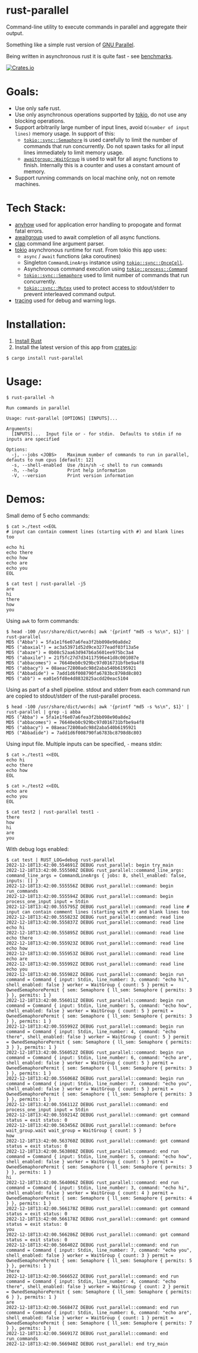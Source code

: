 # rust-parallel

Command-line utility to execute commands in parallel and aggregate their output.

Something like a simple rust version of [GNU Parallel](https://www.gnu.org/software/parallel/).

Being written in asynchronous rust it is quite fast - see [benchmarks](https://github.com/aaronriekenberg/rust-parallel/wiki/Benchmarks).

[![Crates.io][crates-badge]][crates-url]

[crates-badge]: https://img.shields.io/crates/v/rust-parallel.svg
[crates-url]: https://crates.io/crates/rust-parallel

# Goals:
* Use only safe rust.
* Use only asynchronous operations supported by [tokio](https://tokio.rs), do not use any blocking operations.
* Support arbitrarily large number of input lines, avoid `O(number of input lines)` memory usage.  In support of this:
  * [`tokio::sync::Semaphore`](https://docs.rs/tokio/latest/tokio/sync/struct.Semaphore.html) is used carefully to limit the number of commands that run concurrently.  Do not spawn tasks for all input lines immediately to limit memory usage.
  * [`awaitgroup::WaitGroup`](https://crates.io/crates/awaitgroup) is used to wait for all async functions to finish.  Internally this is a counter and uses a constant amount of memory.
* Support running commands on local machine only, not on remote machines.

# Tech Stack:
* [anyhow](https://github.com/dtolnay/anyhow) used for application error handling to propogate and format fatal errors.
* [awaitgroup](https://crates.io/crates/awaitgroup) used to await completion of all async functions.
* [clap](https://docs.rs/clap/latest/clap/) command line argument parser.
* [tokio](https://tokio.rs/) asynchronous runtime for rust.  From tokio this app uses:
  * `async` / `await` functions (aka coroutines)
  * Singleton `CommandLineArgs` instance using [`tokio::sync::OnceCell`](https://docs.rs/tokio/latest/tokio/sync/struct.OnceCell.html).
  * Asynchronous command execution using [`tokio::process::Command`](https://docs.rs/tokio/latest/tokio/process/struct.Command.html)
  * [`tokio::sync::Semaphore`](https://docs.rs/tokio/latest/tokio/sync/struct.Semaphore.html) used to limit number of commands that run concurrently.
  * [`tokio::sync::Mutex`](https://docs.rs/tokio/latest/tokio/sync/struct.Mutex.html) used to protect access to stdout/stderr to prevent interleaved command output.
* [tracing](https://docs.rs/tracing/latest/tracing/) used for debug and warning logs.

# Installation:
1. [Install Rust](https://www.rust-lang.org/learn/get-started)
2. Install the latest version of this app from [crates.io](https://crates.io/crates/rust-parallel):
```
$ cargo install rust-parallel   
```

# Usage:
```
$ rust-parallel -h

Run commands in parallel

Usage: rust-parallel [OPTIONS] [INPUTS]...

Arguments:
  [INPUTS]...  Input file or - for stdin.  Defaults to stdin if no inputs are specified

Options:
  -j, --jobs <JOBS>    Maximum number of commands to run in parallel, defauts to num cpus [default: 12]
  -s, --shell-enabled  Use /bin/sh -c shell to run commands
  -h, --help           Print help information
  -V, --version        Print version information
```

# Demos:

Small demo of 5 echo commands:

```
$ cat >./test <<EOL
# input can contain comment lines (starting with #) and blank lines too

echo hi
echo there
echo how
echo are
echo you
EOL

$ cat test | rust-parallel -j5
are
hi
there
how
you
```

Using `awk` to form commands:

```
$ head -100 /usr/share/dict/words| awk '{printf "md5 -s %s\n", $1}' | rust-parallel
MD5 ("Abba") = 5fa1e1f6e07a6fea3f2bb098e90a8de2
MD5 ("abaxial") = ac3a53971d52d9ce3277eadf03f13a5e
MD5 ("abaze") = 0b08c52aa63d947b6a5601ee975bc3a4
MD5 ("abaxile") = 21f5fc27d7d34117596e41d8c001087e
MD5 ("abbacomes") = 76640eb0c929bc97d016731bfbe9a4f8
MD5 ("abbacy") = 08aeac72800adc98d2aba540b6195921
MD5 ("Abbadide") = 7add1d6f008790fa6783bc8798d8c803
MD5 ("abb") = ea01e5fd8e4d8832825acdd20eac5104
```

Using as part of a shell pipeline.  stdout and stderr from each command run are copied to stdout/stderr of the rust-parallel process.

```
$ head -100 /usr/share/dict/words| awk '{printf "md5 -s %s\n", $1}' | rust-parallel | grep -i abba
MD5 ("Abba") = 5fa1e1f6e07a6fea3f2bb098e90a8de2
MD5 ("abbacomes") = 76640eb0c929bc97d016731bfbe9a4f8
MD5 ("abbacy") = 08aeac72800adc98d2aba540b6195921
MD5 ("Abbadide") = 7add1d6f008790fa6783bc8798d8c803
```

Using input file.  Multiple inputs can be specified, `-` means stdin:

```
$ cat >./test1 <<EOL
echo hi
echo there
echo how
EOL

$ cat >./test2 <<EOL
echo are
echo you
EOL

$ cat test2 | rust-parallel test1 -
there
how
hi
are
you

```

With debug logs enabled:

```
$ cat test | RUST_LOG=debug rust-parallel
2022-12-18T13:42:00.554691Z DEBUG rust_parallel: begin try_main
2022-12-18T13:42:00.555500Z DEBUG rust_parallel::command_line_args: command_line_args = CommandLineArgs { jobs: 8, shell_enabled: false, inputs: [] }
2022-12-18T13:42:00.555556Z DEBUG rust_parallel::command: begin run_commands
2022-12-18T13:42:00.555594Z DEBUG rust_parallel::command: begin process_one_input input = Stdin
2022-12-18T13:42:00.555795Z DEBUG rust_parallel::command: read line # input can contain comment lines (starting with #) and blank lines too
2022-12-18T13:42:00.555823Z DEBUG rust_parallel::command: read line
2022-12-18T13:42:00.555837Z DEBUG rust_parallel::command: read line echo hi
2022-12-18T13:42:00.555895Z DEBUG rust_parallel::command: read line echo there
2022-12-18T13:42:00.555923Z DEBUG rust_parallel::command: read line echo how
2022-12-18T13:42:00.555953Z DEBUG rust_parallel::command: read line echo are
2022-12-18T13:42:00.555992Z DEBUG rust_parallel::command: read line echo you
2022-12-18T13:42:00.555982Z DEBUG rust_parallel::command: begin run command = Command { input: Stdin, line_number: 3, command: "echo hi", shell_enabled: false } worker = WaitGroup { count: 5 } permit = OwnedSemaphorePermit { sem: Semaphore { ll_sem: Semaphore { permits: 3 } }, permits: 1 }
2022-12-18T13:42:00.556011Z DEBUG rust_parallel::command: begin run command = Command { input: Stdin, line_number: 5, command: "echo how", shell_enabled: false } worker = WaitGroup { count: 5 } permit = OwnedSemaphorePermit { sem: Semaphore { ll_sem: Semaphore { permits: 3 } }, permits: 1 }
2022-12-18T13:42:00.555992Z DEBUG rust_parallel::command: begin run command = Command { input: Stdin, line_number: 4, command: "echo there", shell_enabled: false } worker = WaitGroup { count: 5 } permit = OwnedSemaphorePermit { sem: Semaphore { ll_sem: Semaphore { permits: 3 } }, permits: 1 }
2022-12-18T13:42:00.556052Z DEBUG rust_parallel::command: begin run command = Command { input: Stdin, line_number: 6, command: "echo are", shell_enabled: false } worker = WaitGroup { count: 5 } permit = OwnedSemaphorePermit { sem: Semaphore { ll_sem: Semaphore { permits: 3 } }, permits: 1 }
2022-12-18T13:42:00.556068Z DEBUG rust_parallel::command: begin run command = Command { input: Stdin, line_number: 7, command: "echo you", shell_enabled: false } worker = WaitGroup { count: 5 } permit = OwnedSemaphorePermit { sem: Semaphore { ll_sem: Semaphore { permits: 3 } }, permits: 1 }
2022-12-18T13:42:00.556112Z DEBUG rust_parallel::command: end process_one_input input = Stdin
2022-12-18T13:42:00.559214Z DEBUG rust_parallel::command: got command status = exit status: 0
2022-12-18T13:42:00.563456Z DEBUG rust_parallel::command: before wait_group.wait wait_group = WaitGroup { count: 5 }
how
2022-12-18T13:42:00.563760Z DEBUG rust_parallel::command: got command status = exit status: 0
2022-12-18T13:42:00.563808Z DEBUG rust_parallel::command: end run command = Command { input: Stdin, line_number: 5, command: "echo how", shell_enabled: false } worker = WaitGroup { count: 5 } permit = OwnedSemaphorePermit { sem: Semaphore { ll_sem: Semaphore { permits: 3 } }, permits: 1 }
hi
2022-12-18T13:42:00.564006Z DEBUG rust_parallel::command: end run command = Command { input: Stdin, line_number: 3, command: "echo hi", shell_enabled: false } worker = WaitGroup { count: 4 } permit = OwnedSemaphorePermit { sem: Semaphore { ll_sem: Semaphore { permits: 4 } }, permits: 1 }
2022-12-18T13:42:00.566178Z DEBUG rust_parallel::command: got command status = exit status: 0
2022-12-18T13:42:00.566178Z DEBUG rust_parallel::command: got command status = exit status: 0
you
2022-12-18T13:42:00.566286Z DEBUG rust_parallel::command: got command status = exit status: 0
2022-12-18T13:42:00.566402Z DEBUG rust_parallel::command: end run command = Command { input: Stdin, line_number: 7, command: "echo you", shell_enabled: false } worker = WaitGroup { count: 3 } permit = OwnedSemaphorePermit { sem: Semaphore { ll_sem: Semaphore { permits: 5 } }, permits: 1 }
there
2022-12-18T13:42:00.566652Z DEBUG rust_parallel::command: end run command = Command { input: Stdin, line_number: 4, command: "echo there", shell_enabled: false } worker = WaitGroup { count: 2 } permit = OwnedSemaphorePermit { sem: Semaphore { ll_sem: Semaphore { permits: 6 } }, permits: 1 }
are
2022-12-18T13:42:00.566847Z DEBUG rust_parallel::command: end run command = Command { input: Stdin, line_number: 6, command: "echo are", shell_enabled: false } worker = WaitGroup { count: 1 } permit = OwnedSemaphorePermit { sem: Semaphore { ll_sem: Semaphore { permits: 7 } }, permits: 1 }
2022-12-18T13:42:00.566917Z DEBUG rust_parallel::command: end run_commands
2022-12-18T13:42:00.566940Z DEBUG rust_parallel: end try_main
```
